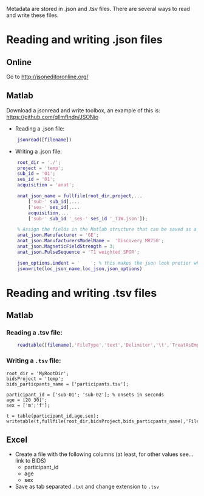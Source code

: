 Metadata are stored in .json and .tsv files. There are several ways to read and write these files.

# Reading and writing .json files

## Online
Go to http://jsoneditoronline.org/

## Matlab
Download a jsonread and write toolbox, an example of this is:
https://github.com/gllmflndn/JSONio

* Reading a .json file:
```matlab
    jsonread([filename])  
```

* Writing a .json file:
```matlab
    root_dir = './';
    project = 'temp';
    sub_id = '01';
    ses_id = '01';
    acquisition = 'anat';

    anat_json_name = fullfile(root_dir,project,...
        ['sub-' sub_id],...
        ['ses-' ses_id],...
        acquisition,...
        ['sub-' sub_id '_ses-' ses_id '_T1W.json']);

    % Assign the fields in the Matlab structure that can be saved as a json:
    anat_json.Manufacturer = 'GE';
    anat_json.ManufacturersModelName =  'Discovery MR750';
    anat_json.MagneticFieldStrength = 3;
    anat_json.PulseSequence = 'T1 weighted SPGR';

    json_options.indent = '    '; % this makes the json look pretier when opened in a txt editor
    jsonwrite(loc_json_name,loc_json,json_options)
```

# Reading and writing .tsv files

## Matlab
### Reading a .tsv file:

```matlab
    readtable([filename],'FileType','text','Delimiter','\t','TreatAsEmpty',{'N/A','n/a'});
```

### Writing a `.tsv` file: 
```
root_dir = 'MyRootDir';
bidsProject = 'temp';
bids_particpants_name = ['participants.tsv'];
 
participant_id = ['sub-01'; 'sub-02']; % onsets in seconds
age = [20 30]';
sex = ['m';'f'];
 
t = table(participant_id,age,sex);
writetable(t,fullfile(root_dir,bidsProject,bids_particpants_name),'FileType','text','Delimiter','\t');
```
 
## Excel
* Create a file with the following columns (at least, for other values see... link to BIDS)
   * participant_id        
   * age 
   * sex
* Save as tab separated `.txt` and change extension to `.tsv`
 